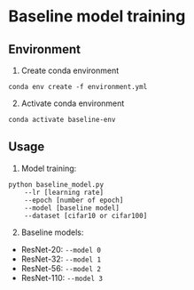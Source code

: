 # Baseline model training


## Environment

1. Create conda environment
```
conda env create -f environment.yml
```

2. Activate conda environment
```
conda activate baseline-env
```

## Usage

1. Model training:
```
python baseline_model.py 
    --lr [learning rate] 
    --epoch [number of epoch] 
    --model [baseline model] 
    --dataset [cifar10 or cifar100]
```

2. Baseline models:
- ResNet-20:  ```--model 0  ```
- ResNet-32:  ```--model 1 ```
- ResNet-56:  ```--model 2```
- ResNet-110:  ```--model 3```
